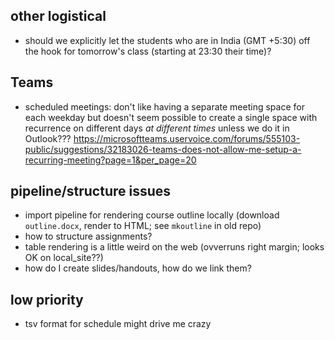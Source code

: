 
## other logistical

- should we explicitly let the students who are in India (GMT +5:30) off the hook for tomorrow's class (starting at 23:30 their time)?

## Teams

- scheduled meetings: don't like having a separate meeting space for each weekday but doesn't seem possible to create a single space with recurrence on different days *at different times* unless we do it in Outlook??? https://microsoftteams.uservoice.com/forums/555103-public/suggestions/32183026-teams-does-not-allow-me-setup-a-recurring-meeting?page=1&per_page=20

## pipeline/structure issues

- import pipeline for rendering course outline locally (download `outline.docx`, render to HTML; see `mkoutline` in old repo)
- how to structure assignments?
- table rendering is a little weird on the web (ovverruns right margin; looks OK on local_site??)
- how do I create slides/handouts, how do we link them?

## low priority

- tsv format for schedule might drive me crazy
